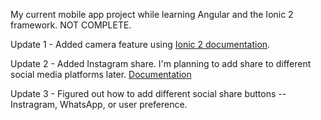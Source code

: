 My current mobile app project while learning Angular and the Ionic 2 framework.  NOT COMPLETE. <br /> 

Update 1 - Added camera feature using [Ionic 2 documentation](https://ionicframework.com/docs/native/camera/).

Update 2 - Added Instagram share.  I'm planning to add share to different social media platforms later.  [Documentation](https://ionicframework.com/docs/native/social-sharing/)

Update 3 - Figured out how to add different social share buttons -- Instragram, WhatsApp, or user preference. <br />





